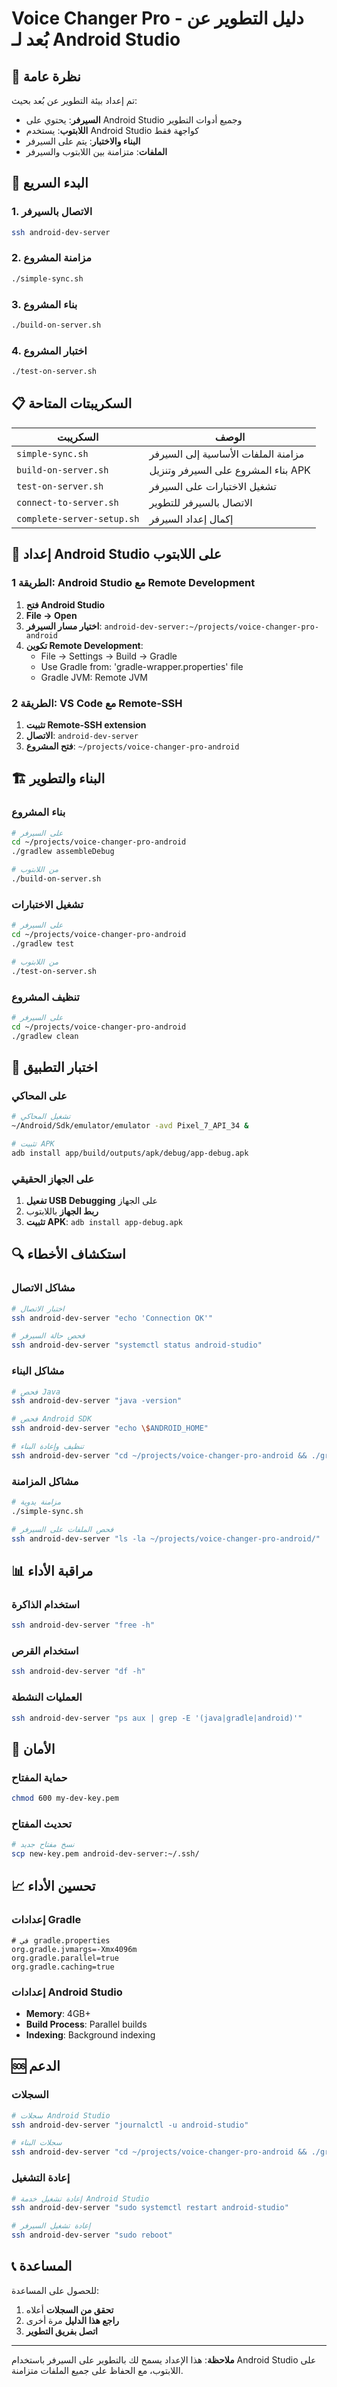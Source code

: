 # Voice Changer Pro - دليل التطوير عن بُعد لـ Android Studio

## 🎯 نظرة عامة

تم إعداد بيئة التطوير عن بُعد بحيث:
- **السيرفر**: يحتوي على Android Studio وجميع أدوات التطوير
- **اللابتوب**: يستخدم Android Studio كواجهة فقط
- **البناء والاختبار**: يتم على السيرفر
- **الملفات**: متزامنة بين اللابتوب والسيرفر

## 🚀 البدء السريع

### 1. الاتصال بالسيرفر
```bash
ssh android-dev-server
```

### 2. مزامنة المشروع
```bash
./simple-sync.sh
```

### 3. بناء المشروع
```bash
./build-on-server.sh
```

### 4. اختبار المشروع
```bash
./test-on-server.sh
```

## 📋 السكريبتات المتاحة

| السكريبت | الوصف |
|---------|-------|
| `simple-sync.sh` | مزامنة الملفات الأساسية إلى السيرفر |
| `build-on-server.sh` | بناء المشروع على السيرفر وتنزيل APK |
| `test-on-server.sh` | تشغيل الاختبارات على السيرفر |
| `connect-to-server.sh` | الاتصال بالسيرفر للتطوير |
| `complete-server-setup.sh` | إكمال إعداد السيرفر |

## 🔧 إعداد Android Studio على اللابتوب

### الطريقة 1: Android Studio مع Remote Development

1. **فتح Android Studio**
2. **File → Open**
3. **اختيار مسار السيرفر**: `android-dev-server:~/projects/voice-changer-pro-android`
4. **تكوين Remote Development**:
   - File → Settings → Build → Gradle
   - Use Gradle from: 'gradle-wrapper.properties' file
   - Gradle JVM: Remote JVM

### الطريقة 2: VS Code مع Remote-SSH

1. **تثبيت Remote-SSH extension**
2. **الاتصال**: `android-dev-server`
3. **فتح المشروع**: `~/projects/voice-changer-pro-android`

## 🏗️ البناء والتطوير

### بناء المشروع
```bash
# على السيرفر
cd ~/projects/voice-changer-pro-android
./gradlew assembleDebug

# من اللابتوب
./build-on-server.sh
```

### تشغيل الاختبارات
```bash
# على السيرفر
cd ~/projects/voice-changer-pro-android
./gradlew test

# من اللابتوب
./test-on-server.sh
```

### تنظيف المشروع
```bash
# على السيرفر
cd ~/projects/voice-changer-pro-android
./gradlew clean
```

## 📱 اختبار التطبيق

### على المحاكي
```bash
# تشغيل المحاكي
~/Android/Sdk/emulator/emulator -avd Pixel_7_API_34 &

# تثبيت APK
adb install app/build/outputs/apk/debug/app-debug.apk
```

### على الجهاز الحقيقي
1. **تفعيل USB Debugging** على الجهاز
2. **ربط الجهاز** باللابتوب
3. **تثبيت APK**: `adb install app-debug.apk`

## 🔍 استكشاف الأخطاء

### مشاكل الاتصال
```bash
# اختبار الاتصال
ssh android-dev-server "echo 'Connection OK'"

# فحص حالة السيرفر
ssh android-dev-server "systemctl status android-studio"
```

### مشاكل البناء
```bash
# فحص Java
ssh android-dev-server "java -version"

# فحص Android SDK
ssh android-dev-server "echo \$ANDROID_HOME"

# تنظيف وإعادة البناء
ssh android-dev-server "cd ~/projects/voice-changer-pro-android && ./gradlew clean assembleDebug"
```

### مشاكل المزامنة
```bash
# مزامنة يدوية
./simple-sync.sh

# فحص الملفات على السيرفر
ssh android-dev-server "ls -la ~/projects/voice-changer-pro-android/"
```

## 📊 مراقبة الأداء

### استخدام الذاكرة
```bash
ssh android-dev-server "free -h"
```

### استخدام القرص
```bash
ssh android-dev-server "df -h"
```

### العمليات النشطة
```bash
ssh android-dev-server "ps aux | grep -E '(java|gradle|android)'"
```

## 🔐 الأمان

### حماية المفتاح
```bash
chmod 600 my-dev-key.pem
```

### تحديث المفتاح
```bash
# نسخ مفتاح جديد
scp new-key.pem android-dev-server:~/.ssh/
```

## 📈 تحسين الأداء

### إعدادات Gradle
```properties
# في gradle.properties
org.gradle.jvmargs=-Xmx4096m
org.gradle.parallel=true
org.gradle.caching=true
```

### إعدادات Android Studio
- **Memory**: 4GB+
- **Build Process**: Parallel builds
- **Indexing**: Background indexing

## 🆘 الدعم

### السجلات
```bash
# سجلات Android Studio
ssh android-dev-server "journalctl -u android-studio"

# سجلات البناء
ssh android-dev-server "cd ~/projects/voice-changer-pro-android && ./gradlew --info"
```

### إعادة التشغيل
```bash
# إعادة تشغيل خدمة Android Studio
ssh android-dev-server "sudo systemctl restart android-studio"

# إعادة تشغيل السيرفر
ssh android-dev-server "sudo reboot"
```

## 📞 المساعدة

للحصول على المساعدة:
1. **تحقق من السجلات** أعلاه
2. **راجع هذا الدليل** مرة أخرى
3. **اتصل بفريق التطوير**

---

**ملاحظة**: هذا الإعداد يسمح لك بالتطوير على السيرفر باستخدام Android Studio على اللابتوب، مع الحفاظ على جميع الملفات متزامنة.
